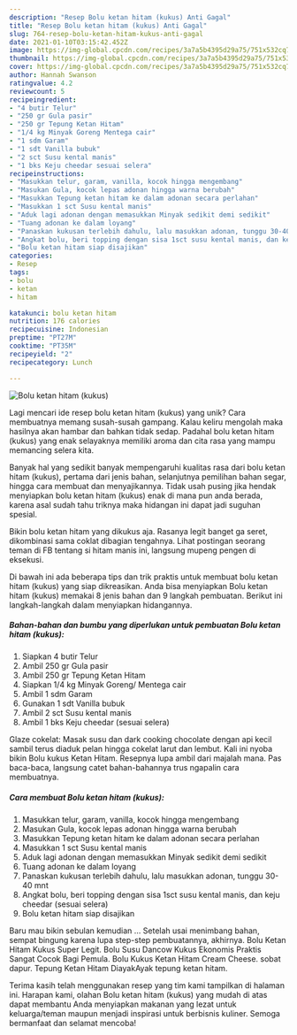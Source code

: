```yaml
---
description: "Resep Bolu ketan hitam (kukus) Anti Gagal"
title: "Resep Bolu ketan hitam (kukus) Anti Gagal"
slug: 764-resep-bolu-ketan-hitam-kukus-anti-gagal
date: 2021-01-10T03:15:42.452Z
image: https://img-global.cpcdn.com/recipes/3a7a5b4395d29a75/751x532cq70/bolu-ketan-hitam-kukus-foto-resep-utama.jpg
thumbnail: https://img-global.cpcdn.com/recipes/3a7a5b4395d29a75/751x532cq70/bolu-ketan-hitam-kukus-foto-resep-utama.jpg
cover: https://img-global.cpcdn.com/recipes/3a7a5b4395d29a75/751x532cq70/bolu-ketan-hitam-kukus-foto-resep-utama.jpg
author: Hannah Swanson
ratingvalue: 4.2
reviewcount: 5
recipeingredient:
- "4 butir Telur"
- "250 gr Gula pasir"
- "250 gr Tepung Ketan Hitam"
- "1/4 kg Minyak Goreng Mentega cair"
- "1 sdm Garam"
- "1 sdt Vanilla bubuk"
- "2 sct Susu kental manis"
- "1 bks Keju cheedar sesuai selera"
recipeinstructions:
- "Masukkan telur, garam, vanilla, kocok hingga mengembang"
- "Masukan Gula, kocok lepas adonan hingga warna berubah"
- "Masukkan Tepung ketan hitam ke dalam adonan secara perlahan"
- "Masukkan 1 sct Susu kental manis"
- "Aduk lagi adonan dengan memasukkan Minyak sedikit demi sedikit"
- "Tuang adonan ke dalam loyang"
- "Panaskan kukusan terlebih dahulu, lalu masukkan adonan, tunggu 30-40 mnt"
- "Angkat bolu, beri topping dengan sisa 1sct susu kental manis, dan keju cheedar (sesuai selera)"
- "Bolu ketan hitam siap disajikan"
categories:
- Resep
tags:
- bolu
- ketan
- hitam

katakunci: bolu ketan hitam 
nutrition: 176 calories
recipecuisine: Indonesian
preptime: "PT27M"
cooktime: "PT35M"
recipeyield: "2"
recipecategory: Lunch

---
```



![Bolu ketan hitam (kukus)](https://img-global.cpcdn.com/recipes/3a7a5b4395d29a75/751x532cq70/bolu-ketan-hitam-kukus-foto-resep-utama.jpg)

Lagi mencari ide resep bolu ketan hitam (kukus) yang unik? Cara membuatnya memang susah-susah gampang. Kalau keliru mengolah maka hasilnya akan hambar dan bahkan tidak sedap. Padahal bolu ketan hitam (kukus) yang enak selayaknya memiliki aroma dan cita rasa yang mampu memancing selera kita.

Banyak hal yang sedikit banyak mempengaruhi kualitas rasa dari bolu ketan hitam (kukus), pertama dari jenis bahan, selanjutnya pemilihan bahan segar, hingga cara membuat dan menyajikannya. Tidak usah pusing jika hendak menyiapkan bolu ketan hitam (kukus) enak di mana pun anda berada, karena asal sudah tahu triknya maka hidangan ini dapat jadi suguhan spesial.

Bikin bolu ketan hitam yang dikukus aja. Rasanya legit banget ga seret, dikombinasi sama coklat dibagian tengahnya. Lihat postingan seorang teman di FB tentang si hitam manis ini, langsung mupeng pengen di eksekusi.


Di bawah ini ada beberapa tips dan trik praktis untuk membuat bolu ketan hitam (kukus) yang siap dikreasikan. Anda bisa menyiapkan Bolu ketan hitam (kukus) memakai 8 jenis bahan dan 9 langkah pembuatan. Berikut ini langkah-langkah dalam menyiapkan hidangannya.

<!--inarticleads1-->

##### Bahan-bahan dan bumbu yang diperlukan untuk pembuatan Bolu ketan hitam (kukus):

1. Siapkan 4 butir Telur
1. Ambil 250 gr Gula pasir
1. Ambil 250 gr Tepung Ketan Hitam
1. Siapkan 1/4 kg Minyak Goreng/ Mentega cair
1. Ambil 1 sdm Garam
1. Gunakan 1 sdt Vanilla bubuk
1. Ambil 2 sct Susu kental manis
1. Ambil 1 bks Keju cheedar (sesuai selera)


Glaze cokelat: Masak susu dan dark cooking chocolate dengan api kecil sambil terus diaduk pelan hingga cokelat larut dan lembut. Kali ini nyoba bikin Bolu kukus Ketan Hitam. Resepnya lupa ambil dari majalah mana. Pas baca-baca, langsung catet bahan-bahannya trus ngapalin cara membuatnya. 

<!--inarticleads2-->

##### Cara membuat Bolu ketan hitam (kukus):

1. Masukkan telur, garam, vanilla, kocok hingga mengembang
1. Masukan Gula, kocok lepas adonan hingga warna berubah
1. Masukkan Tepung ketan hitam ke dalam adonan secara perlahan
1. Masukkan 1 sct Susu kental manis
1. Aduk lagi adonan dengan memasukkan Minyak sedikit demi sedikit
1. Tuang adonan ke dalam loyang
1. Panaskan kukusan terlebih dahulu, lalu masukkan adonan, tunggu 30-40 mnt
1. Angkat bolu, beri topping dengan sisa 1sct susu kental manis, dan keju cheedar (sesuai selera)
1. Bolu ketan hitam siap disajikan


Baru mau bikin sebulan kemudian … Setelah usai menimbang bahan, sempat bingung karena lupa step-step pembuatannya, akhirnya. Bolu Ketan Hitam Kukus Super Legit. Bolu Susu Dancow Kukus Ekonomis Praktis Sangat Cocok Bagi Pemula. Bolu Kukus Ketan Hitam Cream Cheese. sobat dapur. Tepung Ketan Hitam DiayakAyak tepung ketan hitam. 

Terima kasih telah menggunakan resep yang tim kami tampilkan di halaman ini. Harapan kami, olahan Bolu ketan hitam (kukus) yang mudah di atas dapat membantu Anda menyiapkan makanan yang lezat untuk keluarga/teman maupun menjadi inspirasi untuk berbisnis kuliner. Semoga bermanfaat dan selamat mencoba!
